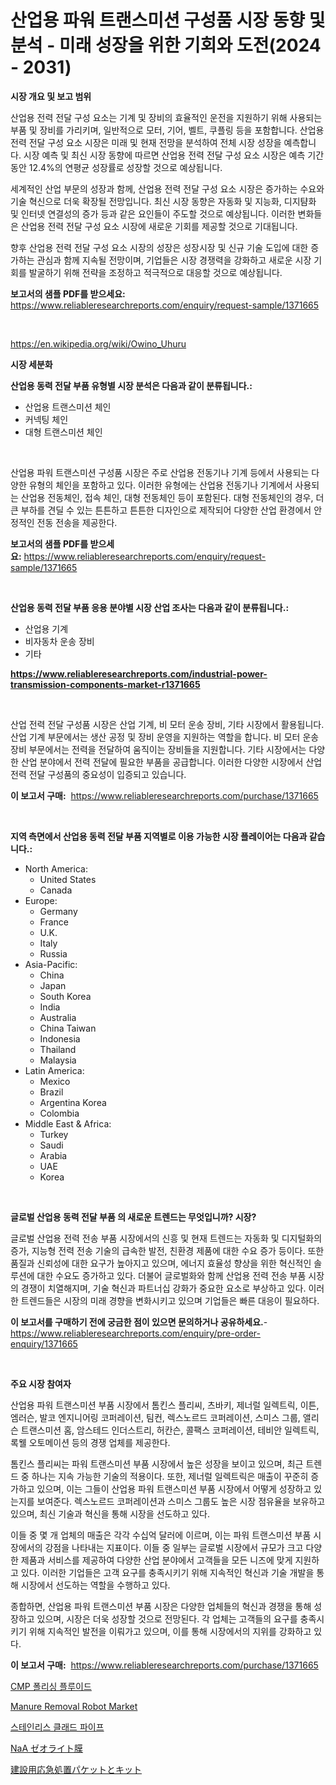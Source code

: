 <p><h1>산업용 파워 트랜스미션 구성품 시장 동향 및 분석 - 미래 성장을 위한 기회와 도전(2024 - 2031)</h1></p><p><strong>시장 개요 및 보고 범위</strong></p>
<p><p>산업용 전력 전달 구성 요소는 기계 및 장비의 효율적인 운전을 지원하기 위해 사용되는 부품 및 장비를 가리키며, 일반적으로 모터, 기어, 벨트, 쿠플링 등을 포함합니다. 산업용 전력 전달 구성 요소 시장은 미래 및 현재 전망을 분석하여 전체 시장 성장을 예측합니다. 시장 예측 및 최신 시장 동향에 따르면 산업용 전력 전달 구성 요소 시장은 예측 기간 동안 12.4%의 연평균 성장률로 성장할 것으로 예상됩니다. </p><p>세계적인 산업 부문의 성장과 함께, 산업용 전력 전달 구성 요소 시장은 증가하는 수요와 기술 혁신으로 더욱 확장될 전망입니다. 최신 시장 동향은 자동화 및 지능화, 디지턈화 및 인터넷 연결성의 증가 등과 같은 요인들이 주도할 것으로 예상됩니다. 이러한 변화들은 산업용 전력 전달 구성 요소 시장에 새로운 기회를 제공할 것으로 기대됩니다.</p><p>향후 산업용 전력 전달 구성 요소 시장의 성장은 성장시장 및 신규 기술 도입에 대한 증가하는 관심과 함께 지속될 전망이며, 기업들은 시장 경쟁력을 강화하고 새로운 시장 기회를 발굴하기 위해 전략을 조정하고 적극적으로 대응할 것으로 예상됩니다.</p></p>
<p><strong>보고서의 샘플 PDF를 받으세요:</strong> <a href="https://www.reliableresearchreports.com/enquiry/request-sample/1371665">https://www.reliableresearchreports.com/enquiry/request-sample/1371665</a></p>
<p>&nbsp;</p>
<p><a href="https://en.wikipedia.org/wiki/Owino_Uhuru">https://en.wikipedia.org/wiki/Owino_Uhuru</a></p>
<p><strong>시장 세분화</strong></p>
<p><strong>산업용 동력 전달 부품 유형별 시장 분석은 다음과 같이 분류됩니다.:</strong></p>
<p><ul><li>산업용 트랜스미션 체인</li><li>커넥팅 체인</li><li>대형 트랜스미션 체인</li></ul></p>
<p>&nbsp;</p>
<p><p>산업용 파워 트랜스미션 구성품 시장은 주로 산업용 전동기나 기계 등에서 사용되는 다양한 유형의 체인을 포함하고 있다. 이러한 유형에는 산업용 전동기나 기계에서 사용되는 산업용 전동체인, 접속 체인, 대형 전동체인 등이 포함된다. 대형 전동체인의 경우, 더 큰 부하를 견딜 수 있는 튼튼하고 튼튼한 디자인으로 제작되어 다양한 산업 환경에서 안정적인 전동 전송을 제공한다.</p></p>
<p><strong>보고서의 샘플 PDF를 받으세요:</strong>&nbsp;<a href="https://www.reliableresearchreports.com/enquiry/request-sample/1371665">https://www.reliableresearchreports.com/enquiry/request-sample/1371665</a></p>
<p>&nbsp;</p>
<p><strong> 산업용 동력 전달 부품 응용 분야별 시장 산업 조사는 다음과 같이 분류됩니다.:</strong></p>
<p><ul><li>산업용 기계</li><li>비자동차 운송 장비</li><li>기타</li></ul></p>
<p><strong><a href="https://www.reliableresearchreports.com/industrial-power-transmission-components-market-r1371665">https://www.reliableresearchreports.com/industrial-power-transmission-components-market-r1371665</a></strong></p>
<p>&nbsp;</p>
<p><p>산업 전력 전달 구성품 시장은 산업 기계, 비 모터 운송 장비, 기타 시장에서 활용됩니다. 산업 기계 부문에서는 생산 공정 및 장비 운영을 지원하는 역할을 합니다. 비 모터 운송 장비 부문에서는 전력을 전달하여 움직이는 장비들을 지원합니다. 기타 시장에서는 다양한 산업 분야에서 전력 전달에 필요한 부품을 공급합니다. 이러한 다양한 시장에서 산업 전력 전달 구성품의 중요성이 입증되고 있습니다.</p></p>
<p><strong>이 보고서 구매:</strong>&nbsp; <a href="https://www.reliableresearchreports.com/purchase/1371665">https://www.reliableresearchreports.com/purchase/1371665</a></p>
<p>&nbsp;</p>
<p><strong>지역 측면에서 산업용 동력 전달 부품 지역별로 이용 가능한 시장 플레이어는 다음과 같습니다.:</strong></p>
<p><ul>
    <li>
        North America:
        <ul>
            <li>United States</li>
            <li>Canada</li>
        </ul>
    </li>
    <li>
        Europe:
        <ul>
            <li>Germany</li>
            <li>France</li>
            <li>U.K.</li>
            <li>Italy</li>
            <li>Russia</li>
        </ul>
    </li>
    <li>
        Asia-Pacific:
        <ul>
            <li>China</li>
            <li>Japan</li>
            <li>South Korea</li>
            <li>India</li>
            <li>Australia</li>
            <li>China Taiwan</li>
            <li>Indonesia</li>
            <li>Thailand</li>
            <li>Malaysia</li>
        </ul>
    </li>
    <li>
        Latin America:
        <ul>
            <li>Mexico</li>
            <li>Brazil</li>
            <li>Argentina Korea</li>
            <li>Colombia</li>
        </ul>
    </li>
    <li>
        Middle East & Africa:
        <ul>
            <li>Turkey</li>
            <li>Saudi</li>
            <li>Arabia</li>
            <li>UAE</li>
            <li>Korea</li>
        </ul>
    </li>
    </ul></p>
<p>&nbsp;</p>
<p><strong>글로벌 산업용 동력 전달 부품 의 새로운 트렌드는 무엇입니까? 시장?</strong></p>
<p><p>글로벌 산업용 전력 전송 부품 시장에서의 신흥 및 현재 트렌드는 자동화 및 디지털화의 증가, 지능형 전력 전송 기술의 급속한 발전, 친환경 제품에 대한 수요 증가 등이다. 또한 품질과 신뢰성에 대한 요구가 높아지고 있으며, 에너지 효율성 향상을 위한 혁신적인 솔루션에 대한 수요도 증가하고 있다. 더불어 글로벌화와 함께 산업용 전력 전송 부품 시장의 경쟁이 치열해지며, 기술 혁신과 파트너십 강화가 중요한 요소로 부상하고 있다. 이러한 트렌드들은 시장의 미래 경향을 변화시키고 있으며 기업들은 빠른 대응이 필요하다.</p></p>
<p><strong>이 보고서를 구매하기 전에 궁금한 점이 있으면 문의하거나 공유하세요.</strong>- <a href="https://www.reliableresearchreports.com/enquiry/pre-order-enquiry/1371665">https://www.reliableresearchreports.com/enquiry/pre-order-enquiry/1371665</a></p>
<p>&nbsp;</p>
<p><strong>주요 시장 참여자</strong></p>
<p><p>산업용 파워 트랜스미션 부품 시장에서 톰킨스 플리씨, 츠바키, 제너럴 일렉트릭, 이튼, 엠러슨, 발코 엔지니어링 코퍼레이션, 팀컨, 렉스노르드 코퍼레이션, 스미스 그룹, 앨리슨 트랜스미션 홈, 암스테드 인더스트리, 허칸슨, 콜팩스 코퍼레이션, 테비안 일렉트릭, 록웰 오토메이션 등의 경쟁 업체를 제공한다. </p><p>톰킨스 플리씨는 파워 트랜스미션 부품 시장에서 높은 성장을 보이고 있으며, 최근 트렌드 중 하나는 지속 가능한 기술의 적용이다. 또한, 제너럴 일렉트릭은 매출이 꾸준히 증가하고 있으며, 이는 그들이 산업용 파워 트랜스미션 부품 시장에서 어떻게 성장하고 있는지를 보여준다. 렉스노르드 코퍼레이션과 스미스 그룹도 높은 시장 점유율을 보유하고 있으며, 최신 기술과 혁신을 통해 시장을 선도하고 있다.</p><p>이들 중 몇 개 업체의 매출은 각각 수십억 달러에 이르며, 이는 파워 트랜스미션 부품 시장에서의 강점을 나타내는 지표이다. 이들 중 일부는 글로벌 시장에서 규모가 크고 다양한 제품과 서비스를 제공하여 다양한 산업 분야에서 고객들을 모든 니즈에 맞게 지원하고 있다. 이러한 기업들은 고객 요구를 충족시키기 위해 지속적인 혁신과 기술 개발을 통해 시장에서 선도하는 역할을 수행하고 있다.</p><p>종합하면, 산업용 파워 트랜스미션 부품 시장은 다양한 업체들의 혁신과 경쟁을 통해 성장하고 있으며, 시장은 더욱 성장할 것으로 전망된다. 각 업체는 고객들의 요구를 충족시키기 위해 지속적인 발전을 이뤄가고 있으며, 이를 통해 시장에서의 지위를 강화하고 있다.</p></p>
<p><strong>이 보고서 구매:</strong>&nbsp;&nbsp;<a href="https://www.reliableresearchreports.com/purchase/1371665">https://www.reliableresearchreports.com/purchase/1371665</a></p>
<p><p><a href="https://medium.com/@emmettsaynford43546/%EA%B8%80%EB%A1%9C%EB%B2%8C-cmp-%ED%8F%B4%EB%A6%AC%EC%8B%B1-%EC%95%A1%EC%B2%B4-%EC%8B%9C%EC%9E%A5-%EC%A0%90%EC%9C%A0%EC%9C%A8-%EB%B0%8F-%EC%84%B1%EC%9E%A5-%EA%B8%B0%ED%9A%8C-%EB%B0%8F-%EC%8B%9C%EC%9E%A5-%EA%B7%9C%EB%AA%A8%EB%8A%94-2024%EB%85%84%EB%B6%80%ED%84%B0-2031%EB%85%84%EA%B9%8C%EC%A7%80-%EC%9D%98-cagr%EB%A1%9C-%EC%84%B1%EC%9E%A5%ED%95%98%EA%B3%A0-%EC%9E%88%EC%8A%B5%EB%8B%88%EB%8B%A4-28f78c4001c8">CMP 폴리싱 플루이드</a></p><p><a href="https://issuu.com/reportprime-2/docs/manure-removal-robot-market-size-2030.pptx">Manure Removal Robot Market</a></p><p><a href="https://medium.com/@cierrahayes645/%EC%8A%A4%ED%85%8C%EC%9D%B8%EB%A0%88%EC%8A%A4-%EC%8A%A4%ED%8B%B8-%ED%81%B4%EB%9E%98%EB%93%9C-%ED%8C%8C%EC%9D%B4%ED%94%84-%EC%8B%9C%EC%9E%A5%EC%9D%98-%EC%8B%A0%ED%9D%A5-%ED%8A%B8%EB%A0%8C%EB%93%9C-2024%EB%85%84%EB%B6%80%ED%84%B0-2031%EB%85%84%EA%B9%8C%EC%A7%80%EC%9D%98-%EA%B8%80%EB%A1%9C%EB%B2%8C-%EC%A0%84%EB%A7%9D%EA%B3%BC-%EB%AF%B8%EB%9E%98-%EC%A0%84%EB%A7%9D-7f7bfbab17c3">스테인리스 클래드 파이프</a></p><p><a href="https://medium.com/@jacksonwiza1924/%E3%83%8A%E3%83%BC-%E3%82%BC%E3%82%AA%E3%83%A9%E3%82%A4%E3%83%88%E8%86%9C%E5%B8%82%E5%A0%B4%E8%AA%BF%E6%9F%BB%E3%83%AC%E3%83%9D%E3%83%BC%E3%83%88-%E3%81%9D%E3%81%AE%E6%AD%B4%E5%8F%B2%E3%81%A82031%E5%B9%B4%E3%81%BE%E3%81%A7%E3%81%AE%E4%BA%88%E6%B8%AC-2cc25ef6fe24">NaA ゼオライト膜</a></p><p><a href="https://medium.com/@kelscdowell78456/%E5%BB%BA%E8%A8%AD%E7%94%A8%E6%95%91%E6%80%A5%E3%82%AD%E3%83%83%E3%83%88%E5%B8%82%E5%A0%B4%E3%81%AF-%E5%B8%82%E5%A0%B4%E3%82%B7%E3%82%A7%E3%82%A2-%E3%82%B5%E3%82%A4%E3%82%BA-2031%E5%B9%B4%E3%81%BE%E3%81%A7%E3%81%AE%E4%BA%88%E6%B8%AC%E3%81%BE%E3%81%A7%E3%81%AB%E7%84%A6%E7%82%B9%E3%82%92%E5%BD%93%E3%81%A6%E3%81%A6%E3%81%84%E3%81%BE%E3%81%99-a498b24e711d">建設用応急処置パケットとキット</a></p></p>